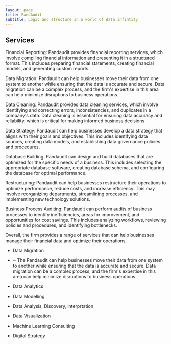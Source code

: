 ```yaml
---
layout: page
title: PandAudit 
subtitle: Logic and structure in a world of data infintity
---
```


## Services



Financial Reporting: Pandaudit provides financial reporting services, which involve compiling financial information and presenting it in a structured format. This includes preparing financial statements, creating financial models, and generating custom reports.

Data Migration: Pandaudit can help businesses move their data from one system to another while ensuring that the data is accurate and secure. Data migration can be a complex process, and the firm's expertise in this area can help minimize disruptions to business operations.

Data Cleaning: Pandaudit provides data cleaning services, which involve identifying and correcting errors, inconsistencies, and duplicates in a company's data. Data cleaning is essential for ensuring data accuracy and reliability, which is critical for making informed business decisions.

Data Strategy: Pandaudit can help businesses develop a data strategy that aligns with their goals and objectives. This includes identifying data sources, creating data models, and establishing data governance policies and procedures.

Database Building: Pandaudit can design and build databases that are optimized for the specific needs of a business. This includes selecting the appropriate database software, creating database schema, and configuring the database for optimal performance.

Restructuring: Pandaudit can help businesses restructure their operations to optimize performance, reduce costs, and increase efficiency. This may involve reorganizing departments, streamlining processes, and implementing new technology solutions.

Business Process Auditing: Pandaudit can perform audits of business processes to identify inefficiencies, areas for improvement, and opportunities for cost savings. This includes analyzing workflows, reviewing policies and procedures, and identifying bottlenecks.

Overall, the firm provides a range of services that can help businesses manage their financial data and optimize their operations.





- Data Migration 
- ~ The Pandaudit can help businesses move their data from one system to another while ensuring that the data is accurate and secure. Data migration can be a complex process, and the firm's expertise in this area can help minimize disruptions to business operations.



- Data Analytics
- Data Modelling
- Data Analysis, Discovery, interprtation
- Data Visualization
- Machine Learning Consulting
- Digital Strategy
